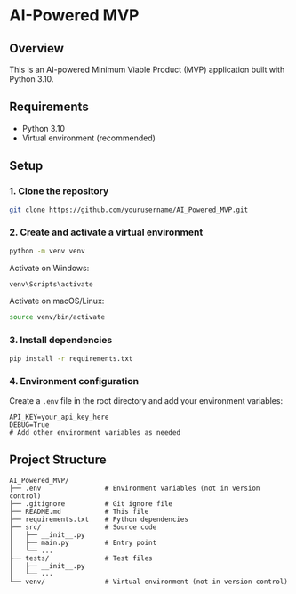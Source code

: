 # AI-Powered MVP

## Overview
This is an AI-powered Minimum Viable Product (MVP) application built with Python 3.10.

## Requirements
- Python 3.10
- Virtual environment (recommended)

## Setup

### 1. Clone the repository
```bash
git clone https://github.com/yourusername/AI_Powered_MVP.git
```

### 2. Create and activate a virtual environment
```bash
python -m venv venv
```

Activate on Windows:
```bash
venv\Scripts\activate
```

Activate on macOS/Linux:
```bash
source venv/bin/activate
```

### 3. Install dependencies
```bash
pip install -r requirements.txt
```

### 4. Environment configuration
Create a `.env` file in the root directory and add your environment variables:
```
API_KEY=your_api_key_here
DEBUG=True
# Add other environment variables as needed
```


## Project Structure
```
AI_Powered_MVP/
├── .env                # Environment variables (not in version control)
├── .gitignore          # Git ignore file
├── README.md           # This file
├── requirements.txt    # Python dependencies
├── src/                # Source code
│   ├── __init__.py
│   ├── main.py         # Entry point
│   └── ...
├── tests/              # Test files
│   ├── __init__.py
│   └── ...
└── venv/               # Virtual environment (not in version control)
```
